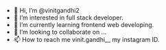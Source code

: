 - 👋 Hi, I’m @vinitgandhi2
- 👀 I’m interested in full stack developer.
- 🌱 I’m currently learning frontend web developing.
- 💞️ I’m looking to collaborate on ...
- 📫 How to reach me vinit.gandhi__ my instagram ID.

<!---
vinitgandhi2/vinitgandhi2 is a ✨ special ✨ repository because its `README.md` (this file) appears on your GitHub profile.
You can click the Preview link to take a look at your changes.
--->
